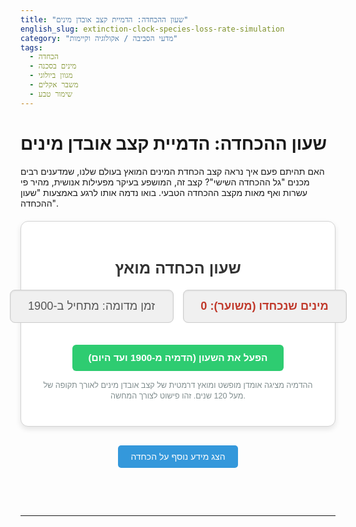 ```yaml
---
title: "שעון ההכחדה: הדמיית קצב אובדן מינים"
english_slug: extinction-clock-species-loss-rate-simulation
category: "מדעי הסביבה / אקולוגיה וקיימות"
tags:
  - הכחדה
  - מינים בסכנה
  - מגוון ביולוגי
  - משבר אקלים
  - שימור טבע
---
```

# שעון ההכחדה: הדמיית קצב אובדן מינים
האם תהיתם פעם איך נראה קצב הכחדת המינים המואץ בעולם שלנו, שמדענים רבים מכנים "גל ההכחדה השישי"? קצב זה, המושפע בעיקר מפעילות אנושית, מהיר פי עשרות ואף מאות מקצב ההכחדה הטבעי. בואו נדמה אותו לרגע באמצעות "שעון ההכחדה".

<div id="extinction-app-container">
    <h2>שעון הכחדה מואץ</h2>
    <div class="display-area">
        <div id="clock-display" class="display-box time-display">זמן מדומה: מתחיל ב-1900</div>
        <div id="species-counter" class="display-box species-count">מינים שנכחדו (משוער): 0</div>
    </div>
    <button id="start-simulation">הפעל את השעון (הדמיה מ-1900 ועד היום)</button>
    <p id="simulation-note">ההדמיה מציגה אומדן מופשט ומואץ דרמטית של קצב אובדן מינים לאורך תקופה של מעל 120 שנים. זהו פישוט לצורך המחשה.</p>
</div>

<button id="toggle-explanation" class="toggle-btn">הצג מידע נוסף על הכחדה</button>
<div id="explanation" class="explanation-section">
    <h2>הסיפור המלא: מהי הכחדה וגל ההכחדה השישי?</h2>
    <h3>הכחדה: תהליך טבעי שהפך למשבר</h3>
    <p>הכחדה היא חלק ממחזור החיים על פני כדור הארץ. מינים נעלמים באופן טבעי עקב שינויים איטיים בסביבה ותהליכים אבולוציוניים. אולם, ההיסטוריה הגיאולוגית מראה גם גלי הכחדה המוניים ומהירים יותר, שנגרמו מאסונות טבע עצומים.</p>
    <h3>הגלים הגדולים בהיסטוריה</h3>
    <p>עד היום תועדו לפחות חמישה אירועי הכחדה המוניים, בהם אחוז עצום מהמינים על פני כדור הארץ נעלמו. הידוע שבהם התרחש לפני כ-66 מיליון שנה וסיים את עידן הדינוזאורים (הלא-עופיים).</p>
    <h3>גל ההכחדה השישי: אנחנו הסיבה?</h3>
    <p>מדענים רבים מצביעים על כך שאנו נמצאים כיום בעיצומו של גל הכחדה שישי - אך הפעם, הגורם העיקרי הוא האדם. קצב אובדן המינים הנוכחי גבוה פי 100 עד 1000 מקצב ההכחדה הטבעי, ורבים מהמינים נכחדים לפני שבכלל הספקנו לגלות או לחקור אותם.</p>
    <h3>למה זה קורה? הגורמים העיקריים</h3>
    <p>הסיבות העיקריות למשבר הן: **הרס בתי גידול** (חקלאות, ערים, תשתיות), **ניצול יתר** (ציד, דיג, קציר לא-בר-קיימא), **שינויי אקלים** (הנגרמים מפליטת גזי חממה), **זיהום** (אוויר, מים, קרקע) ו**מינים פולשים** (המתחרים ופוגעים במינים מקומיים).</p>
    <h3>מדוע אכפת לנו? השלכות אובדן המגוון הביולוגי</h3>
    <p>אובדן מינים הוא לא רק טרגדיה אקולוגית. הוא פוגע ישירות במערכות התומכות בחיים שלנו: אספקת מזון ומים נקיים, אקלים יציב, תרופות, ואפילו איכות האוויר שאנו נושמים. מגוון ביולוגי עשיר הוא הבסיס למערכות אקולוגיות בריאות ויציבות, החיוניות לשגשוג האנושות.</p>
    <h3>מה ניתן לעשות? פעולות לשימור</h3>
    <p>החדשות הטובות הן שניתן לפעול. שימור והגנה על בתי גידול, מעבר לאנרגיה מתחדשת, צמצום צריכה וזיהום, ניהול בר-קיימא של משאבי טבע והעלאת מודעות ציבורית - כל אלה צעדים חיוניים להאטת הקצב ושיקום המערכות הטבעיות של כדור הארץ.</p>
</div>

<style>
    /* כללי */
    #extinction-app-container {
        font-family: 'Arial', sans-serif; /* נניח פונט כללי */
        text-align: center;
        margin: 20px auto;
        padding: 25px;
        border: 1px solid #d3d3d3;
        border-radius: 12px;
        background-color: #ffffff;
        box-shadow: 0 4px 8px rgba(0, 0, 0, 0.1);
        max-width: 600px;
    }

    #extinction-app-container h2 {
        color: #333;
        margin-bottom: 20px;
        font-size: 1.8em;
    }

    .display-area {
        display: flex;
        flex-direction: column; /* ערימה במובייל */
        gap: 15px; /* רווח בין הקופסאות */
        margin-bottom: 20px;
    }

    @media (min-width: 600px) { /* בשולחן עבודה */
        .display-area {
            flex-direction: row;
            justify-content: center;
        }
        .display-box {
             flex: 1; /* יתפרסו באופן שווה */
        }
    }

    .display-box {
        font-size: 1.3em;
        padding: 15px 20px;
        border: 1px solid #ccc;
        border-radius: 8px;
        background-color: #f0f0f0; /* רקע בהיר יותר */
        min-width: 220px;
        text-align: center;
        overflow: hidden; /* למקרה של גלישה */
        white-space: nowrap; /* למנוע שבירת שורה */
        text-overflow: ellipsis; /* הוספת שלוש נקודות בגלישה */
        box-shadow: inset 0 1px 3px rgba(0,0,0,0.08);
    }

    .time-display {
         color: #555; /* צבע ניטרלי יותר לזמן */
    }

    .species-count {
        color: #c0392b; /* אדום דרמטי יותר */
        font-weight: bold;
        transition: color 0.3s ease-in-out; /* מעבר צבע חלק */
    }

    /* אנימציה עדינה למונה כשהוא מתעדכן */
    .species-count.pulse {
        animation: pulse-red 0.5s ease-out;
    }

    @keyframes pulse-red {
        0% { transform: scale(1); color: #c0392b; }
        50% { transform: scale(1.05); color: #e74c3c; }
        100% { transform: scale(1); color: #c0392b; }
    }


    /* כפתור הדמיה */
    #start-simulation {
        padding: 12px 25px;
        font-size: 1.1em;
        cursor: pointer;
        margin-top: 15px;
        background-color: #2ecc71; /* ירוק מודרני */
        color: white;
        border: none;
        border-radius: 6px;
        transition: background-color 0.3s ease, transform 0.1s ease;
        font-weight: bold;
    }

    #start-simulation:hover:not(:disabled) {
        background-color: #27ae60;
        transform: translateY(-2px); /* אפקט הרמה קל */
    }

     #start-simulation:active:not(:disabled) {
        transform: translateY(0); /* אפקט לחיצה */
    }

    #start-simulation:disabled {
        background-color: #bdc3c7; /* אפור בהיר */
        cursor: not-allowed;
        opacity: 0.7;
    }

    #simulation-note {
        font-size: 0.9em;
        color: #7f8c8d; /* אפור עדין */
        margin-top: 15px;
        line-height: 1.4;
    }

    /* הסבר מורחב */
    .toggle-btn {
        display: block;
        margin: 30px auto 20px auto;
        padding: 10px 20px;
        font-size: 1em;
        cursor: pointer;
        background-color: #3498db; /* כחול מרענן */
        color: white;
        border: none;
        border-radius: 5px;
        transition: background-color 0.3s ease, transform 0.1s ease;
    }
    .toggle-btn:hover {
         background-color: #2980b9;
         transform: translateY(-1px);
    }
     .toggle-btn:active {
        transform: translateY(0);
    }

    .explanation-section {
        margin-top: 20px;
        padding: 20px;
        border: 1px solid #d3d3d3;
        border-radius: 10px;
        background-color: #f9f9f9; /* רקע מעט שונה מהאפליקציה */
        text-align: right; /* RTL */
        line-height: 1.6;
        color: #333;
        opacity: 0; /* התחלה שקופה לאנימציה */
        max-height: 0; /* התחלה נסתרת */
        overflow: hidden;
        transition: opacity 0.5s ease-in-out, max-height 0.5s ease-in-out; /* אנימציית הצגה/הסתרה */
    }
    .explanation-section.visible {
        opacity: 1;
        max-height: 1000px; /* גובה מספיק גדול כדי להכיל את התוכן */
    }


    .explanation-section h2, .explanation-section h3 {
        color: #333;
        margin-bottom: 15px;
    }
     .explanation-section h3 {
         font-size: 1.2em;
         margin-top: 20px;
         border-bottom: 1px dashed #ccc; /* קו תחתון עדין לכותרות משנה */
         padding-bottom: 5px;
     }
</style>

<script>
    const startTime = new Date('1900-01-01T00:00:00Z'); // Start of simulation period
    const endTime = new Date(); // Today
    const totalSimulatedTime = endTime.getTime() - startTime.getTime(); // Total time span in ms
    const totalSimulatedExtinctions = 50000; // Example: Estimate ~50,000 species extinct since 1900 - KEEP THIS AS A SIMULATION VALUE
    const simulationDurationRealTime = 30000; // Simulate over 30 seconds in real time (ms) - MADE IT SLIGHTLY FASTER FOR IMPACT

    const clockDisplay = document.getElementById('clock-display');
    const speciesCounter = document.getElementById('species-counter');
    const startButton = document.getElementById('start-simulation');
    const explanationDiv = document.getElementById('explanation');
    const toggleButton = document.getElementById('toggle-explanation');

    let animationStartTime = null;
    let isRunning = false;
    let animationFrameId = null;
    let lastExtinctionCount = 0; // To track when the counter increments

    function updateSimulation(currentTime) {
        if (!animationStartTime) {
            animationStartTime = currentTime;
        }

        const elapsedTimeReal = currentTime - animationStartTime;
        const progress = Math.min(elapsedTimeReal / simulationDurationRealTime, 1); // Progress from 0 to 1

        const currentSimulatedTime = startTime.getTime() + totalSimulatedTime * progress;
        const currentExtinctions = Math.round(totalSimulatedExtinctions * progress);

        // Update clock display
        const simulatedDate = new Date(currentSimulatedTime);
        // Format date nicely
        clockDisplay.textContent = `זמן מדומה: ${simulatedDate.toLocaleDateString('he-IL', { year: 'numeric', month: 'long', day: 'numeric' })}`;

        // Update counter display and trigger animation if count increased
        if (currentExtinctions > lastExtinctionCount) {
             // Remove pulse class immediately, re-add after a short delay to ensure re-trigger
            speciesCounter.classList.remove('pulse');
            // Use setTimeout 0 to allow reflow, then add class back
            setTimeout(() => {
                 speciesCounter.textContent = `מינים שנכחדו (משוער): ${currentExtinctions.toLocaleString('he-IL')}`;
                 speciesCounter.classList.add('pulse');
            }, 0); // Timeout 0 allows it to happen on the next repaint
            lastExtinctionCount = currentExtinctions;
        } else {
             // Update text even if not pulsing, important for the final count
            speciesCounter.textContent = `מינים שנכחדו (משוער): ${currentExtinctions.toLocaleString('he-IL')}`;
        }


        if (progress < 1) {
            animationFrameId = requestAnimationFrame(updateSimulation);
        } else {
            isRunning = false;
            startButton.textContent = 'ההדמיה הסתיימה';
            startButton.disabled = true;
             // Ensure the final count is displayed correctly
            speciesCounter.textContent = `מינים שנכחדו (משוער): ${totalSimulatedExtinctions.toLocaleString('he-IL')}`;
            cancelAnimationFrame(animationFrameId); // Ensure cleanup
        }
    }

    startButton.addEventListener('click', () => {
        if (!isRunning) {
            isRunning = true;
            animationStartTime = null; // Reset animation start time
            startButton.textContent = 'הדמיה בעיצומה...';
            startButton.disabled = true;
            // Reset displays for new simulation
            const initialDate = new Date(startTime);
            clockDisplay.textContent = `זמן מדומה: ${initialDate.toLocaleDateString('he-IL', { year: 'numeric', month: 'long', day: 'numeric' })}`;
            speciesCounter.textContent = `מינים שנכחדו (משוער): 0`;
            lastExtinctionCount = 0; // Reset tracking
            speciesCounter.classList.remove('pulse'); // Ensure no residual animation class
            animationFrameId = requestAnimationFrame(updateSimulation);
        }
    });

    toggleButton.addEventListener('click', () => {
        const isHidden = explanationDiv.classList.contains('visible');
        if (isHidden) {
            explanationDiv.classList.remove('visible');
            toggleButton.textContent = 'הצג מידע נוסף על הכחדה';
        } else {
            explanationDiv.classList.add('visible');
            toggleButton.textContent = 'הסתר מידע נוסף';
        }
    });

    // Initial display state
    const initialDate = new Date(startTime);
    clockDisplay.textContent = `זמן מדומה: ${initialDate.toLocaleDateString('he-IL', { year: 'numeric', month: 'long', day: 'numeric' })}`;
    speciesCounter.textContent = `מינים שנכחדו (משוער): 0`;


</script>
---